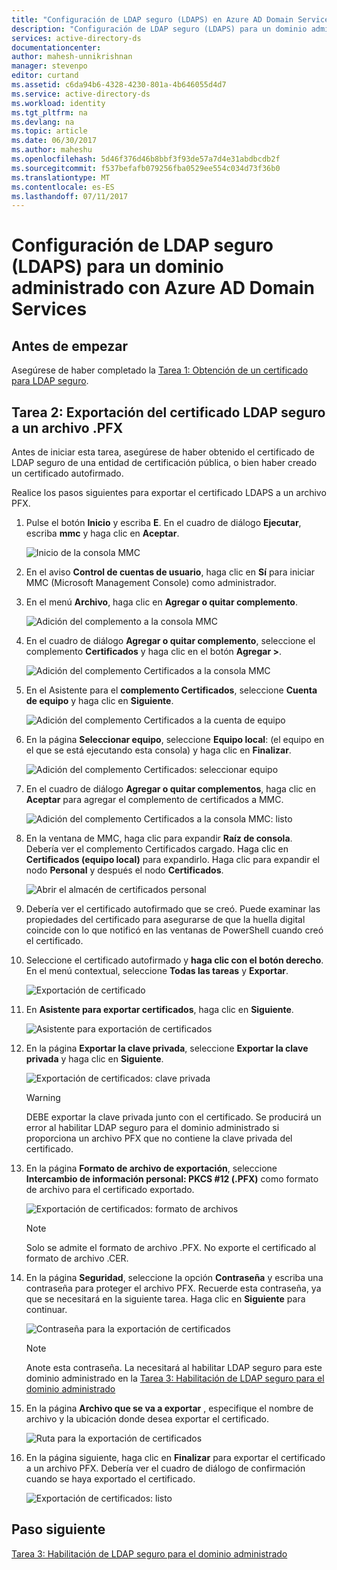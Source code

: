 ```yaml
---
title: "Configuración de LDAP seguro (LDAPS) en Azure AD Domain Services | Microsoft Docs"
description: "Configuración de LDAP seguro (LDAPS) para un dominio administrado con Servicios de dominio de Azure AD"
services: active-directory-ds
documentationcenter: 
author: mahesh-unnikrishnan
manager: stevenpo
editor: curtand
ms.assetid: c6da94b6-4328-4230-801a-4b646055d4d7
ms.service: active-directory-ds
ms.workload: identity
ms.tgt_pltfrm: na
ms.devlang: na
ms.topic: article
ms.date: 06/30/2017
ms.author: maheshu
ms.openlocfilehash: 5d46f376d46b8bbf3f93de57a7d4e31abdbcdb2f
ms.sourcegitcommit: f537befafb079256fba0529ee554c034d73f36b0
ms.translationtype: MT
ms.contentlocale: es-ES
ms.lasthandoff: 07/11/2017
---
```

# <a name="configure-secure-ldap-ldaps-for-an-azure-ad-domain-services-managed-domain"></a>Configuración de LDAP seguro (LDAPS) para un dominio administrado con Azure AD Domain Services

## <a name="before-you-begin"></a>Antes de empezar
Asegúrese de haber completado la [Tarea 1: Obtención de un certificado para LDAP seguro](active-directory-ds-admin-guide-configure-secure-ldap.md).


## <a name="task-2---export-the-secure-ldap-certificate-to-a-pfx-file"></a>Tarea 2: Exportación del certificado LDAP seguro a un archivo .PFX
Antes de iniciar esta tarea, asegúrese de haber obtenido el certificado de LDAP seguro de una entidad de certificación pública, o bien haber creado un certificado autofirmado.

Realice los pasos siguientes para exportar el certificado LDAPS a un archivo PFX.

1. Pulse el botón **Inicio** y escriba **E**. En el cuadro de diálogo **Ejecutar**, escriba **mmc** y haga clic en **Aceptar**.

    ![Inicio de la consola MMC](./media/active-directory-domain-services-admin-guide/secure-ldap-start-run.png)
2. En el aviso **Control de cuentas de usuario**, haga clic en **Sí** para iniciar MMC (Microsoft Management Console) como administrador.
3. En el menú **Archivo**, haga clic en **Agregar o quitar complemento**.

    ![Adición del complemento a la consola MMC](./media/active-directory-domain-services-admin-guide/secure-ldap-add-snapin.png)
4. En el cuadro de diálogo **Agregar o quitar complemento**, seleccione el complemento **Certificados** y haga clic en el botón **Agregar >**.

    ![Adición del complemento Certificados a la consola MMC](./media/active-directory-domain-services-admin-guide/secure-ldap-add-certificates-snapin.png)
5. En el Asistente para el **complemento Certificados**, seleccione **Cuenta de equipo** y haga clic en **Siguiente**.

    ![Adición del complemento Certificados a la cuenta de equipo](./media/active-directory-domain-services-admin-guide/secure-ldap-add-certificates-computer-account.png)
6. En la página **Seleccionar equipo**, seleccione **Equipo local**: (el equipo en el que se está ejecutando esta consola) y haga clic en **Finalizar**.

    ![Adición del complemento Certificados: seleccionar equipo](./media/active-directory-domain-services-admin-guide/secure-ldap-add-certificates-local-computer.png)
7. En el cuadro de diálogo **Agregar o quitar complementos**, haga clic en **Aceptar** para agregar el complemento de certificados a MMC.

    ![Adición del complemento Certificados a la consola MMC: listo](./media/active-directory-domain-services-admin-guide/secure-ldap-add-certificates-snapin-done.png)
8. En la ventana de MMC, haga clic para expandir **Raíz de consola**. Debería ver el complemento Certificados cargado. Haga clic en **Certificados (equipo local)** para expandirlo. Haga clic para expandir el nodo **Personal** y después el nodo **Certificados**.

    ![Abrir el almacén de certificados personal](./media/active-directory-domain-services-admin-guide/secure-ldap-open-personal-store.png)
9. Debería ver el certificado autofirmado que se creó. Puede examinar las propiedades del certificado para asegurarse de que la huella digital coincide con lo que notificó en las ventanas de PowerShell cuando creó el certificado.
10. Seleccione el certificado autofirmado y **haga clic con el botón derecho**. En el menú contextual, seleccione **Todas las tareas** y **Exportar**.

    ![Exportación de certificado](./media/active-directory-domain-services-admin-guide/secure-ldap-export-cert.png)
11. En **Asistente para exportar certificados**, haga clic en **Siguiente**.

    ![Asistente para exportación de certificados](./media/active-directory-domain-services-admin-guide/secure-ldap-export-cert-wizard.png)
12. En la página **Exportar la clave privada**, seleccione **Exportar la clave privada** y haga clic en **Siguiente**.

    ![Exportación de certificados: clave privada](./media/active-directory-domain-services-admin-guide/secure-ldap-export-private-key.png)

    > [!WARNING]
    > DEBE exportar la clave privada junto con el certificado. Se producirá un error al habilitar LDAP seguro para el dominio administrado si proporciona un archivo PFX que no contiene la clave privada del certificado.
    >
    >
13. En la página **Formato de archivo de exportación**, seleccione **Intercambio de información personal: PKCS #12 (.PFX)** como formato de archivo para el certificado exportado.

    ![Exportación de certificados: formato de archivos](./media/active-directory-domain-services-admin-guide/secure-ldap-export-to-pfx.png)

    > [!NOTE]
    > Solo se admite el formato de archivo .PFX. No exporte el certificado al formato de archivo .CER.
    >
    >
14. En la página **Seguridad**, seleccione la opción **Contraseña** y escriba una contraseña para proteger el archivo PFX. Recuerde esta contraseña, ya que se necesitará en la siguiente tarea. Haga clic en **Siguiente** para continuar.

    ![Contraseña para la exportación de certificados ](./media/active-directory-domain-services-admin-guide/secure-ldap-export-select-password.png)

    > [!NOTE]
    > Anote esta contraseña. La necesitará al habilitar LDAP seguro para este dominio administrado en la [Tarea 3: Habilitación de LDAP seguro para el dominio administrado](active-directory-ds-admin-guide-configure-secure-ldap-enable-ldaps.md)
    >
    >
15. En la página **Archivo que se va a exportar** , especifique el nombre de archivo y la ubicación donde desea exportar el certificado.

    ![Ruta para la exportación de certificados](./media/active-directory-domain-services-admin-guide/secure-ldap-export-select-path.png)
16. En la página siguiente, haga clic en **Finalizar** para exportar el certificado a un archivo PFX. Debería ver el cuadro de diálogo de confirmación cuando se haya exportado el certificado.

    ![Exportación de certificados: listo](./media/active-directory-domain-services-admin-guide/secure-ldap-exported-as-pfx.png)


## <a name="next-step"></a>Paso siguiente
[Tarea 3: Habilitación de LDAP seguro para el dominio administrado](active-directory-ds-admin-guide-configure-secure-ldap-enable-ldaps.md)
